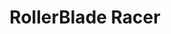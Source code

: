 ---
layout: video
series: Angry Video Game Nerd - Bad Game Cover Art
episode: 20
title: "RollerBlade Racer"
permalink: /avgn/bad-game-cover-art-20
video_info:
  - youtube;YouTube;o3sPjSFk-8o
release_date: 2015-12-20
mike_notes:
toggle: off
special: bad-covers
special_id: "Bad Game Cover Art Videos"
platforms:
  - Nintendo Entertainment System
---